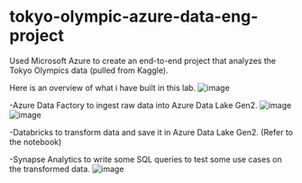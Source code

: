 # tokyo-olympic-azure-data-eng-project

Used Microsoft Azure to create an end-to-end project that analyzes the Tokyo Olympics data (pulled from Kaggle). 

Here is an overview of what i have built in this lab.
![image](https://github.com/s2muhamm/tokyo-olympic-azure-data-eng-project/assets/47164032/8501c83c-001a-4059-880c-96e198e38d37)


-Azure Data Factory to ingest raw data into Azure Data Lake Gen2. 
![image](https://github.com/s2muhamm/tokyo-olympic-azure-data-eng-project/assets/47164032/e8d43c13-c6f3-4151-a71c-5f145550d6ee)
![image](https://github.com/s2muhamm/tokyo-olympic-azure-data-eng-project/assets/47164032/afcdc8b2-8fbe-42d5-9ea1-6b91c9dd3bbf)


-Databricks to transform data and save it in Azure Data Lake Gen2. 
(Refer to the notebook)

-Synapse Analytics to write some SQL queries to test some use cases on the transformed data. 
![image](https://github.com/s2muhamm/tokyo-olympic-azure-data-eng-project/assets/47164032/e7dc0e7e-3f65-495b-8d80-2544f4fa4c8d)
